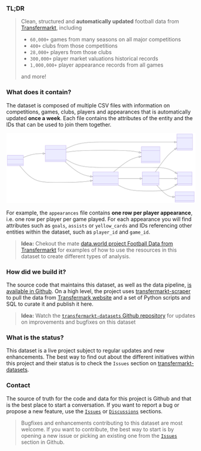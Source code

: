 ### TL;DR
> Clean, structured and **automatically updated** football data from [Transfermarkt](https://www.transfermarkt.co.uk/), including
> * `60,000+` games from many seasons on all major competitions
> * `400+` clubs from those competitions
> * `28,000+` players from those clubs
> * `300,000+` player market valuations historical records
> * `1,000,000+` player appearance records from all games
> 
> and more!

### What does it contain?
The dataset is composed of multiple CSV files with information on competitions, games, clubs, players and appearances that is automatically updated **once a week**. Each file contains the attributes of the entity and the IDs that can be used to join them together.

![diagram](https://github.com/dcaribou/transfermarkt-datasets/blob/master/resources/diagram.svg?raw=true)

For example, the `appearances` file contains **one row per player appearance**, i.e. one row per player per game played. For each appearance you will find attributes such as `goals`, `assists` or `yellow_cards` and IDs referencing other entities within the dataset, such as `player_id` and `game_id`.
> **Idea:** Chekout the mate [data.world project Football Data from Transfermarkt](https://data.world/dcereijo/player-scores-demo) for examples of how to use the resources in this dataset to create different types of analysis.

### How did we build it?
The source code that maintains this dataset, as well as the data pipeline, [is available in Github](https://github.com/dcaribou/transfermarkt-datasets). On a high level, the project uses [transfermarkt-scraper](https://github.com/dcaribou/transfermarkt-scraper) to pull the data from [Transfermark website](https://www.transfermarkt.co.uk/) and a set of Python scripts and SQL to curate it and publish it here.

> **Idea:** Watch the [`transfermarkt-datasets` Github repository](https://github.com/dcaribou/transfermarkt-datasets) for updates on improvements and bugfixes on this dataset

### What is the status?
This dataset is a live project subject to regular updates and new enhancements. The best way to find out about the different initiatives within this project and their status is to check the `Issues` section on [transfermarkt-datasets](https://github.com/dcaribou/transfermarkt-datasets/issues).

### Contact
The source of truth for the code and data for this project is Github and that is the best place to start a conversation. If you want to report a bug or propose a new feature, use the [`Issues`](https://github.com/dcaribou/transfermarkt-datasets/issues) or [`Discussions`](https://github.com/dcaribou/transfermarkt-datasets/discussions) sections.

> Bugfixes and enhancements contributing to this dataset are most welcome. If you want to contribute, the best way to start is by opening a new issue or picking an existing one from the [`Issues`](https://github.com/dcaribou/transfermarkt-datasets/issues) section in Github.
